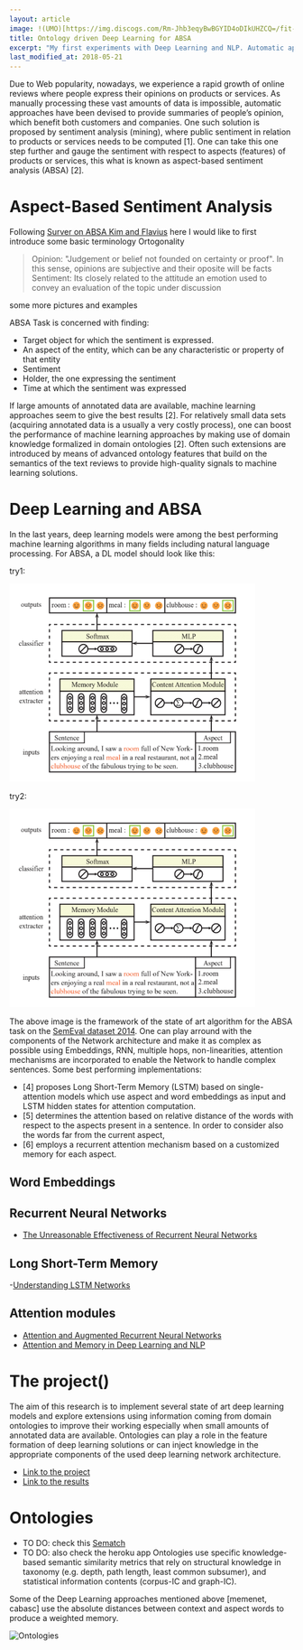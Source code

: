 ```yaml
---
layout: article
image: !(UMO)[https://img.discogs.com/Rm-Jhb3eqyBwBGYID4oDIkUHZCQ=/fit-in/300x300/filters:strip_icc():format(jpeg):mode_rgb():quality(40)/discogs-images/R-4245199-1424373312-2117.jpeg.jpg]
title: Ontology driven Deep Learning for ABSA
excerpt: "My first experiments with Deep Learning and NLP. Automatic approaches to make sense of people's opinions."
last_modified_at: 2018-05-21
---
```


Due to Web popularity, nowadays, we experience a rapid growth of online reviews where people express their opinions on products or services. As manually processing these vast amounts of data is impossible, automatic approaches have been devised to provide summaries of people’s opinion, which benefit both customers and companies. One such solution is proposed by sentiment analysis (mining), where public sentiment in relation to products or services needs to be computed [1]. One can take this one step further and gauge the sentiment with respect to aspects (features) of products or services, this what is known as aspect-based sentiment analysis (ABSA) [2]. 
 
# Aspect-Based Sentiment Analysis

Following [Surver on ABSA Kim and Flavius]() here I would like to first introduce some basic terminology
Ortogonality
> Opinion: "Judgement or belief not founded on certainty or proof". In this sense, opinions are subjective and their oposite will be facts
> Sentiment: Its closely related to the attitude an emotion used to convey an evaluation of the topic under discussion

some  more pictures and examples

ABSA Task is concerned with finding:
* Target object for which the sentiment is expressed. 
* An aspect of the entity, which can be any characteristic or property of that entity
* Sentiment
* Holder, the one expressing the sentiment
* Time at which the sentiment was expressed

If large amounts of annotated data are available, machine learning approaches seem to give the best results [2]. For relatively small data sets (acquiring annotated data is a usually a very costly process), one can boost the performance of machine learning approaches by making use of domain knowledge formalized in domain ontologies [2]. Often such extensions are introduced by means of advanced ontology features that build on the semantics of the text reviews to provide high-quality signals to machine learning solutions. 

# Deep Learning and ABSA

In the last years, deep learning models were among the best performing machine learning algorithms in many fields including natural language processing. For ABSA, a DL model should look like this:

try1:

![cabasc](https://github.com/AlbertoPaz/albertopaz.github.io/blob/master/images/cabasc_framework.png?raw=true)

try2:

![cabasc](https://github.com/AlbertoPaz/albertopaz.github.io/blob/master/_posts/NLP/cabasc_framework.png?raw=true)

The above image is the framework of the state of art algorithm for the ABSA task on the [SemEval dataset 2014](). One can play arround with the components of the Network architecture and make it as complex as possible using Embeddings, RNN, multiple hops, non-linearities, attention mechanisms are incorporated to enable the Network to handle complex sentences. Some best performing implementations:
- [4] proposes Long Short-Term Memory (LSTM) based on single-attention models which use aspect and word embeddings as input and LSTM hidden states for attention computation. 
- [5] determines the attention based on relative distance of the words with respect to the aspects present in a sentence. In order to consider also the words far from the current aspect, 
- [6] employs a recurrent attention mechanism based on a customized memory for each aspect. 

## Word Embeddings

## Recurrent Neural Networks

- [The Unreasonable Effectiveness of Recurrent Neural Networks](http://karpathy.github.io/2015/05/21/rnn-effectiveness/)

## Long Short-Term Memory 

-[Understanding LSTM Networks](http://colah.github.io/posts/2015-08-Understanding-LSTMs/)

## Attention modules

- [Attention and Augmented Recurrent Neural Networks](https://distill.pub/2016/augmented-rnns/#attentional-interfaces)
- [Attention and Memory in Deep Learning and NLP](http://www.wildml.com/2016/01/attention-and-memory-in-deep-learning-and-nlp/)

# The project()

The aim of this research is to implement several state of art deep learning models and explore extensions using information coming from domain ontologies to improve their working especially when small amounts of annotated data are available. Ontologies can play a role in the feature formation of deep learning solutions or can inject knowledge in the appropriate components of the used deep learning network architecture.
- [Link to the project](https://github.com/AlbertoPaz/ABSA-PyTorch/blob/master/README.md)
- [Link to the results]()


# Ontologies
- TO DO: check this [Sematch](https://github.com/gsi-upm/sematch)
- TO DO: also check the heroku app
Ontologies use specific knowledge-based semantic similarity metrics that rely on structural knowledge in taxonomy (e.g. depth, path length, least common subsumer), and statistical information contents (corpus-IC and graph-IC). 

Some of the Deep Learning approaches mentioned above [memenet, cabasc] use the absolute distances between context and aspect words to produce a weighted memory. 

![Ontologies](https://github.com/gsi-upm/sematch/raw/master/docs/sources/img/kg.png)


